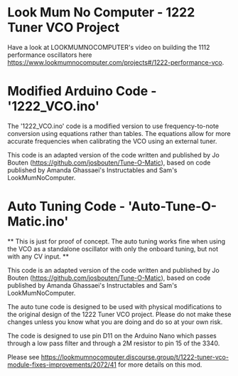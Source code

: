 # Look Mum No Computer - 1222 Tuner VCO Project

Have a look at LOOKMUMNOCOMPUTER's video on building the 1112 performance oscillators here https://www.lookmumnocomputer.com/projects#/1222-performance-vco.

# Modified Arduino Code - '1222_VCO.ino'

The '1222_VCO.ino' code is a modified version to use frequency-to-note conversion using equations rather than tables.  The equations allow for more accurate frequencies when calibrating the VCO using an external tuner. 

This code is an adapted version of the code written and published by Jo Bouten (https://github.com/josbouten/Tune-O-Matic), based on code published by Amanda Ghassaei's Instructables and Sam's LookMumNoComputer. 

# Auto Tuning Code - 'Auto-Tune-O-Matic.ino' 

** This is just for proof of concept.  The auto tuning works fine when using the VCO as a standalone oscillator with only the onboard tuning, but not with any CV input. ** 

This code is an adapted version of the code written and published by Jo Bouten (https://github.com/josbouten/Tune-O-Matic), based on code published by Amanda Ghassaei's Instructables and Sam's LookMumNoComputer. 

The auto tune code is designed to be used with physical modifications to the original design of the 1222 Tuner VCO project.  Please do not make these changes unless you know what you are doing and do so at your own risk.  

The code is designed to use pin D11 on the Arduino Nano which passes through a low pass filter and through a 2M resistor to pin 15 of the 3340.  

Please see https://lookmumnocomputer.discourse.group/t/1222-tuner-vco-module-fixes-improvements/2072/41 for more details on this mod.
